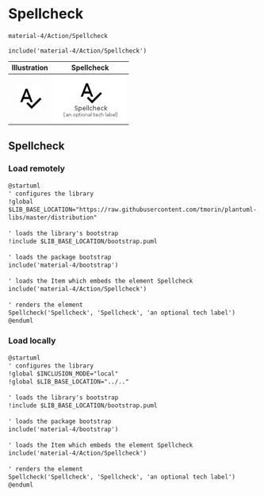 # Spellcheck


```text
material-4/Action/Spellcheck
```

```text
include('material-4/Action/Spellcheck')
```



| Illustration | Spellcheck |
| :---: | :---: |
| ![illustration for Illustration](../../material-4/Action/Spellcheck.png) | ![illustration for Spellcheck](../../material-4/Action/Spellcheck.Local.png) |




## Spellcheck

### Load remotely
```plantuml
@startuml
' configures the library
!global $LIB_BASE_LOCATION="https://raw.githubusercontent.com/tmorin/plantuml-libs/master/distribution"

' loads the library's bootstrap
!include $LIB_BASE_LOCATION/bootstrap.puml

' loads the package bootstrap
include('material-4/bootstrap')

' loads the Item which embeds the element Spellcheck
include('material-4/Action/Spellcheck')

' renders the element
Spellcheck('Spellcheck', 'Spellcheck', 'an optional tech label')
@enduml
```

### Load locally
```plantuml
@startuml
' configures the library
!global $INCLUSION_MODE="local"
!global $LIB_BASE_LOCATION="../.."

' loads the library's bootstrap
!include $LIB_BASE_LOCATION/bootstrap.puml

' loads the package bootstrap
include('material-4/bootstrap')

' loads the Item which embeds the element Spellcheck
include('material-4/Action/Spellcheck')

' renders the element
Spellcheck('Spellcheck', 'Spellcheck', 'an optional tech label')
@enduml
```

